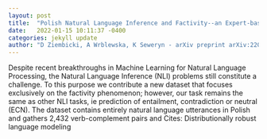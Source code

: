 ```yaml
---
layout: post
title:  "Polish Natural Language Inference and Factivity--an Expert-based Dataset and Benchmarks"
date:   2022-01-15 10:11:37 -0400
categories: jekyll update
author: "D Ziembicki, A Wrblewska, K Seweryn - arXiv preprint arXiv:2201.03521, 2022"
---
```

Despite recent breakthroughs in Machine Learning for Natural Language Processing, the Natural Language Inference (NLI) problems still constitute a challenge. To this purpose we contribute a new dataset that focuses exclusively on the factivity phenomenon; however, our task remains the same as other NLI tasks, ie prediction of entailment, contradiction or neutral (ECN). The dataset contains entirely natural language utterances in Polish and gathers 2,432 verb-complement pairs and Cites: Distributionally robust language modeling